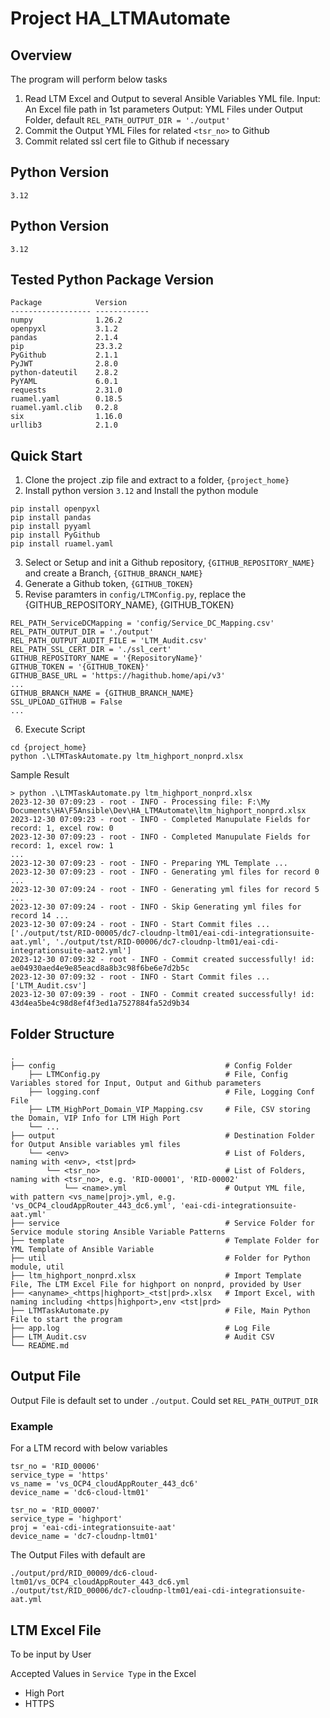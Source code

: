 # Project HA_LTMAutomate
## Overview
The program will perform below tasks
1. Read LTM Excel and Output to several Ansible Variables YML file.
   Input: An Excel file path in 1st parameters
   Output: YML Files under Output Folder, default `REL_PATH_OUTPUT_DIR = './output'`
2. Commit the Output YML Files for related `<tsr_no>` to Github
3. Commit related ssl cert file to Github if necessary
## Python Version
`3.12`
## Python Version
`3.12`
## Tested Python Package Version
```
Package            Version
------------------ ------------
numpy              1.26.2
openpyxl           3.1.2
pandas             2.1.4
pip                23.3.2
PyGithub           2.1.1
PyJWT              2.8.0
python-dateutil    2.8.2
PyYAML             6.0.1
requests           2.31.0
ruamel.yaml        0.18.5
ruamel.yaml.clib   0.2.8
six                1.16.0
urllib3            2.1.0
```
## Quick Start
1. Clone the project .zip file and extract to a folder, `{project_home}`
2. Install python version `3.12` and Install the python module
```
pip install openpyxl
pip install pandas
pip install pyyaml
pip install PyGithub
pip install ruamel.yaml
```
3. Select or Setup and init a Github repository, `{GITHUB_REPOSITORY_NAME}` and create a Branch, `{GITHUB_BRANCH_NAME}`
4. Generate a Github token, `{GITHUB_TOKEN}`
5. Revise paramters in `config/LTMConfig.py`, replace the {GITHUB_REPOSITORY_NAME}, {GITHUB_TOKEN}
```
REL_PATH_ServiceDCMapping = 'config/Service_DC_Mapping.csv'
REL_PATH_OUTPUT_DIR = './output'
REL_PATH_OUTPUT_AUDIT_FILE = 'LTM_Audit.csv'
REL_PATH_SSL_CERT_DIR = './ssl_cert'
GITHUB_REPOSITORY_NAME = '{RepositoryName}'
GITHUB_TOKEN = '{GITHUB_TOKEN}'
GITHUB_BASE_URL = 'https://hagithub.home/api/v3'
...
GITHUB_BRANCH_NAME = {GITHUB_BRANCH_NAME}
SSL_UPLOAD_GITHUB = False
...
```
6. Execute Script
```
cd {project_home}
python .\LTMTaskAutomate.py ltm_highport_nonprd.xlsx
```
Sample Result
```
> python .\LTMTaskAutomate.py ltm_highport_nonprd.xlsx
2023-12-30 07:09:23 - root - INFO - Processing file: F:\My Documents\HA\F5Ansible\Dev\HA_LTMAutomate\ltm_highport_nonprd.xlsx
2023-12-30 07:09:23 - root - INFO - Completed Manupulate Fields for record: 1, excel row: 0
2023-12-30 07:09:23 - root - INFO - Completed Manupulate Fields for record: 1, excel row: 1
...
2023-12-30 07:09:23 - root - INFO - Preparing YML Template ...
2023-12-30 07:09:23 - root - INFO - Generating yml files for record 0 ...
2023-12-30 07:09:24 - root - INFO - Generating yml files for record 5 ...
2023-12-30 07:09:24 - root - INFO - Skip Generating yml files for record 14 ...
2023-12-30 07:09:24 - root - INFO - Start Commit files ... ['./output/tst/RID-00005/dc7-cloudnp-ltm01/eai-cdi-integrationsuite-aat.yml', './output/tst/RID-00006/dc7-cloudnp-ltm01/eai-cdi-integrationsuite-aat2.yml']       
2023-12-30 07:09:32 - root - INFO - Commit created successfully! id: ae04930aed4e9e85eacd8a8b3c98f6be6e7d2b5c
2023-12-30 07:09:32 - root - INFO - Start Commit files ... ['LTM_Audit.csv']
2023-12-30 07:09:39 - root - INFO - Commit created successfully! id: 43d4ea5be4c98d8ef4f3ed1a7527884fa52d9b34
```
## Folder Structure
```
.
├── config                                      # Config Folder
    ├── LTMConfig.py                            # File, Config Variables stored for Input, Output and Github parameters
    ├── logging.conf                            # File, Logging Conf File
    ├── LTM_HighPort_Domain_VIP_Mapping.csv     # File, CSV storing the Domain, VIP Info for LTM High Port
    └── ...         
├── output                                      # Destination Folder for Output Ansible variables yml files
    └── <env>                                   # List of Folders, naming with <env>, <tst|prd>
        └── <tsr_no>                            # List of Folders, naming with <tsr_no>, e.g. 'RID-00001', 'RID-00002'
            └── <name>.yml                      # Output YML file, with pattern <vs_name|proj>.yml, e.g. 'vs_OCP4_cloudAppRouter_443_dc6.yml', 'eai-cdi-integrationsuite-aat.yml'
├── service                                     # Service Folder for Service module storing Ansible Variable Patterns
├── template                                    # Template Folder for YML Template of Ansible Variable
├── util                                        # Folder for Python module, util
├── ltm_highport_nonprd.xlsx                    # Import Template File, The LTM Excel File for highport on nonprd, provided by User
├── <anyname>_<https|highport>_<tst|prd>.xlsx   # Import Excel, with naming including <https|highport>,env <tst|prd>
├── LTMTaskAutomate.py                          # File, Main Python File to start the program
├── app.log                                     # Log File
├── LTM_Audit.csv                               # Audit CSV
└── README.md
```

## Output File
Output File is default set to under `./output`. Could set `REL_PATH_OUTPUT_DIR`
### Example
For a LTM record with below variables
```
tsr_no = 'RID_00006'
service_type = 'https'
vs_name = 'vs_OCP4_cloudAppRouter_443_dc6'
device_name = 'dc6-cloud-ltm01'

tsr_no = 'RID_00007'
service_type = 'highport'
proj = 'eai-cdi-integrationsuite-aat'
device_name = 'dc7-cloudnp-ltm01'
```
The Output Files with default are
```
./output/prd/RID_00009/dc6-cloud-ltm01/vs_OCP4_cloudAppRouter_443_dc6.yml
./output/tst/RID_00006/dc7-cloudnp-ltm01/eai-cdi-integrationsuite-aat.yml
```


## LTM Excel File
To be input by User

Accepted Values in `Service Type` in the Excel
- High Port
- HTTPS

